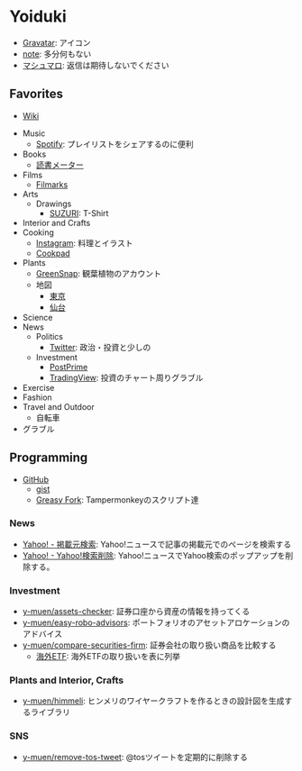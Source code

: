 # Yoiduki
- [Gravatar](https://ja.gravatar.com/ymuen): アイコン
- [note](https://note.com/y_muen): 多分何もない
- [マシュマロ](https://marshmallow-qa.com/y_muen): 返信は期待しないでください

## Favorites
- [Wiki](https://github.com/y-muen/earlybirdbath/wiki/Culture)


* Music
  - [Spotify](https://open.spotify.com/user/3vg7ib8viax9jtt3jhki731cs): プレイリストをシェアするのに便利
* Books
  - [読書メーター](https://bookmeter.com/users/1345930)
* Films
  - [Filmarks](https://filmarks.com/users/y_muen)
* Arts
  - Drawings
    - [SUZURI](https://suzuri.jp/y-muen): T-Shirt
* Interior and Crafts
* Cooking
  - [Instagram](https://www.instagram.com/yoiduki.muen/): 料理とイラスト
  - [Cookpad](https://cookpad.com/kitchen/52862336)
* Plants
  - [GreenSnap](https://greensnap.jp/my/y_muen): 観葉植物のアカウント
  - 地図
    - [東京](https://www.google.com/maps/d/viewer?mid=1SoIozXh3XpcJSM49HWpzLDzFvf3P8R-1)
    - [仙台](https://www.google.com/maps/d/viewer?mid=1iBwiNBdMpaNlm0HPMT9tC4-Lx0_UQQc)
* Science
* News
  * Politics
    - [Twitter](https://twitter.com/y_muen): 政治・投資と少しの
  * Investment
    - [PostPrime](https://postprime.com/y_muen)
    - [TradingView](https://jp.tradingview.com/u/y-muen): 投資のチャート周りグラブル
* Exercise
* Fashion
* Travel and Outdoor
  - 自転車
* グラブル

## Programming
- [GitHub](https://github.com/y-muen)
  - [gist](https://gist.github.com/y-muen)
  - [Greasy Fork](https://greasyfork.org/ja/users/899801-y-muen): Tampermonkeyのスクリプト達 
 
### News
- [Yahoo\! \- 掲載元検索](https://greasyfork.org/ja/scripts/443045-yahoo-%E6%8E%B2%E8%BC%89%E5%85%83%E6%A4%9C%E7%B4%A2): Yahoo!ニュースで記事の掲載元でのページを検索する
- [Yahoo\! \- Yahoo\!検索削除](https://greasyfork.org/ja/scripts/443512-yahoo-yahoo-%E6%A4%9C%E7%B4%A2%E5%89%8A%E9%99%A4): Yahoo!ニュースでYahoo検索のポップアップを削除する。

### Investment
- [y-muen/assets\-checker](https://github.com/y-muen/assets-checker): 証券口座から資産の情報を持ってくる
- [y\-muen/easy\-robo\-advisors](https://github.com/y-muen/easy-robo-advisors): ポートフォリオのアセットアロケーションのアドバイス
- [y\-muen/compare\-securities\-firm](https://github.com/y-muen/compare-securities-firm): 証券会社の取り扱い商品を比較する
  - [海外ETF](https://y-muen.github.io/compare-securities-firm/doc/foreign-etf.html): 海外ETFの取り扱いを表に列挙

### Plants and Interior, Crafts
- [y-muen/himmeli](https://github.com/y-muen/himmeli): ヒンメリのワイヤークラフトを作るときの設計図を生成するライブラリ

### SNS
- [y-muen/remove-tos-tweet](https://github.com/y-muen/remove-tos-tweet): @tosツイートを定期的に削除する
